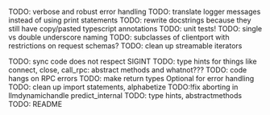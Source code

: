 TODO: verbose and robust error handling
TODO: translate logger messages instead of using print statements
TODO: rewrite docstrings because they still have copy/pasted typescript annotations
TODO: unit tests!
TODO: single vs double underscore naming
TODO: subclasses of clientport with restrictions on request schemas?
TODO: clean up streamable iterators

TODO: sync code does not respect SIGINT
TODO: type hints for things like connect, close, call_rpc: abstract methods and whatnot???
TODO: code hangs on RPC errors
TODO: make return types Optional for error handling
TODO: clean up import statements, alphabetize
TODO:!fix aborting in llmdynamichandle predict_internal
TODO: type hints, abstractmethods
TODO: README

